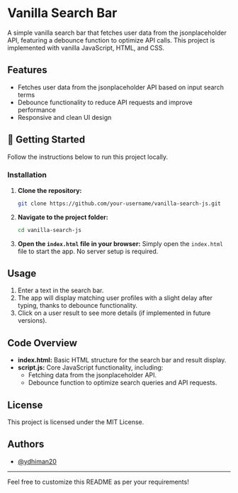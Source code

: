 # Vanilla Search Bar

A simple vanilla search bar that fetches user data from the jsonplaceholder API, featuring a debounce function to optimize API calls. This project is implemented with vanilla JavaScript, HTML, and CSS.

## Features

- Fetches user data from the jsonplaceholder API based on input search terms
- Debounce functionality to reduce API requests and improve performance
- Responsive and clean UI design

## 🚀 Getting Started

Follow the instructions below to run this project locally.

### Installation

1. **Clone the repository:**
   ```bash
   git clone https://github.com/your-username/vanilla-search-js.git
   ```
2. **Navigate to the project folder:**
   ```bash
   cd vanilla-search-js
   ```
3. **Open the `index.html` file in your browser:**
   Simply open the `index.html` file to start the app. No server setup is required.

## Usage

1. Enter a text in the search bar.
2. The app will display matching user profiles with a slight delay after typing, thanks to debounce functionality.
3. Click on a user result to see more details (if implemented in future versions).

## Code Overview

- **index.html:** Basic HTML structure for the search bar and result display.
- **script.js:** Core JavaScript functionality, including:
  - Fetching data from the jsonplaceholder API.
  - Debounce function to optimize search queries and API requests.

## License
This project is licensed under the MIT License.

## Authors
- [@ydhiman20](https://www.github.com/ydhiman20)

---

Feel free to customize this README as per your requirements!
